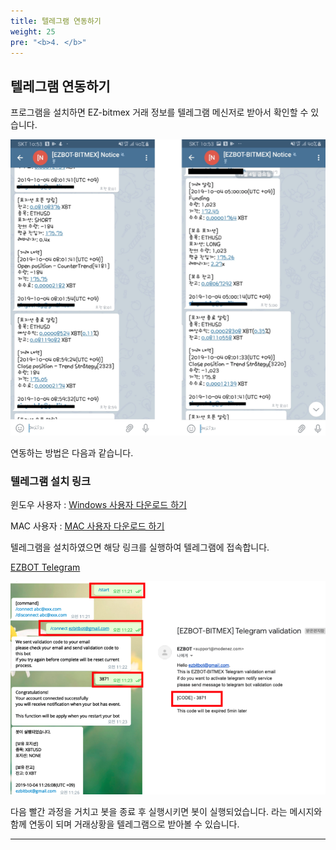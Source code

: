 ```yaml
---
title: 텔레그램 연동하기
weight: 25
pre: "<b>4. </b>"
---
```



## 텔레그램 연동하기 

프로그램을 설치하면 EZ-bitmex 거래 정보를 텔레그램 메신저로 받아서 확인할 수 있습니다.

![](/picture/telegram.png?width=900&height=500)


연동하는 방법은 다음과 같습니다.

### 텔레그램 설치 링크

윈도우 사용자 : [Windows 사용자 다운로드 하기](http://www.telegram.pe.kr)

MAC 사용자 : [MAC 사용자 다운로드 하기](https://play.google.com/store/apps/details?id=org.telegram.messenger&hl=ko)



 

텔레그램을 설치하였으면 해당 링크를 실행하여 텔레그램에 접속합니다.

[EZBOT Telegram](https://t.me/ezbot_bitmex_notice_bot)

![](/picture/telegram1.png?width=1000&height=500)

다음 빨간 과정을 거치고 봇을 종료 후 실행시키면 봇이 실행되었습니다. 라는 메시지와 함께 연동이 되며 거래상황을 텔레그램으로 받아볼 수 있습니다.

---








